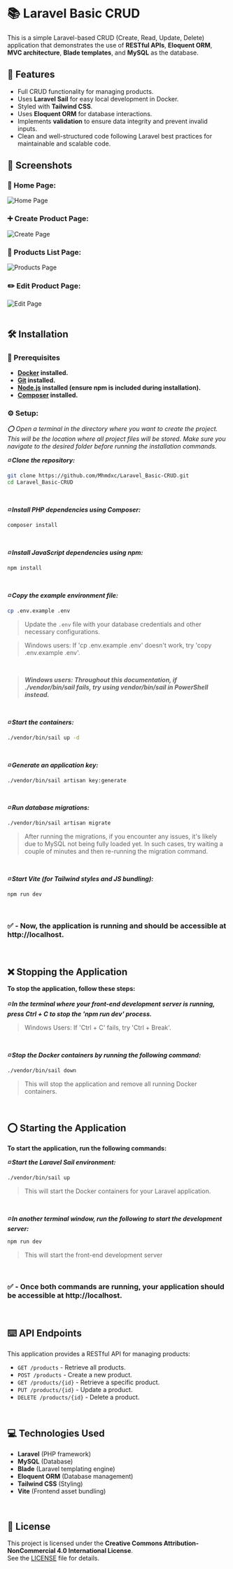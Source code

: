 # :books: Laravel Basic CRUD

This is a simple Laravel-based CRUD (Create, Read, Update, Delete) application that demonstrates the use of **RESTful APIs**, **Eloquent ORM**, **MVC architecture**, **Blade templates**, and **MySQL** as the database.

## :rocket: Features
- Full CRUD functionality for managing products.
- Uses **Laravel Sail** for easy local development in Docker.
- Styled with **Tailwind CSS**.
- Uses **Eloquent ORM** for database interactions.
- Implements **validation** to ensure data integrity and prevent invalid inputs.
- Clean and well-structured code following Laravel best practices for maintainable and scalable code.

## :camera_flash: Screenshots
### :house_with_garden: Home Page:
![Home Page](screenshots/home-page.png)

### :heavy_plus_sign: Create Product Page:
![Create Page](screenshots/create-page.png)

### :memo: Products List Page:
![Products Page](screenshots/products-page.png)

### :pencil2: Edit Product Page:
![Edit Page](screenshots/edit-page.png)
<br>
<br>

## :hammer_and_wrench: Installation

### :round_pushpin: Prerequisites
- **[Docker](https://www.docker.com/) installed.**
- **[Git](https://git-scm.com/) installed.**
- **[Node.js](https://nodejs.org/) installed (ensure **npm** is included during installation).**
- **[Composer](https://getcomposer.org/) installed.**

### :gear: Setup:
_:o: Open a terminal in the directory where you want to create the project. This will be the location where all project files will be stored. Make sure you navigate to the desired folder before running the installation commands._
<br>

***:white_medium_small_square: Clone the repository:***
```sh
git clone https://github.com/Mhmdxc/Laravel_Basic-CRUD.git
cd Laravel_Basic-CRUD
```
<br>

***:white_medium_small_square: Install PHP dependencies using Composer:***
```sh
composer install
```
<br>

***:white_medium_small_square: Install JavaScript dependencies using npm:***
```sh
npm install
```
<br>

***:white_medium_small_square: Copy the example environment file:***
```sh
cp .env.example .env
```
 > Update the `.env` file with your database credentials and other necessary configurations.

 > Windows users: If 'cp .env.example .env' doesn't work, try 'copy .env.example .env'.
<br>

 > ***Windows users: Throughout this documentation, if ./vendor/bin/sail fails, try using vendor/bin/sail in PowerShell instead.***
<br>

***:white_medium_small_square: Start the containers:***
```sh
./vendor/bin/sail up -d
```
<br>

***:white_medium_small_square: Generate an application key:***
```sh
./vendor/bin/sail artisan key:generate
```
<br>

***:white_medium_small_square: Run database migrations:***
```sh
./vendor/bin/sail artisan migrate
```
 > After running the migrations, if you encounter any issues, it's likely due to MySQL not being fully loaded yet. In such cases, try waiting a couple of minutes and then re-running the migration command.
<br>

***:white_medium_small_square: Start Vite (for Tailwind styles and JS bundling):***
```sh
npm run dev
```
<br>

### :white_check_mark: - Now, the application is running and should be accessible at **http://localhost**.
<br>

## :x: Stopping the Application
**To stop the application, follow these steps:**
<br>
<br>
***:white_medium_small_square: In the terminal where your front-end development server is running, press Ctrl + C to stop the 'npm run dev' process.***
 > Windows Users: If 'Ctrl + C' fails, try 'Ctrl + Break'.
<br>

***:white_medium_small_square: Stop the Docker containers by running the following command:***
```sh
./vendor/bin/sail down
```
 > This will stop the application and remove all running Docker containers.
<br>

## :o: Starting the Application
**To start the application, run the following commands:**
<br>

***:white_medium_small_square: Start the Laravel Sail environment:***
```sh
./vendor/bin/sail up
```
 > This will start the Docker containers for your Laravel application.
<br>

***:white_medium_small_square: In another terminal window, run the following to start the development server:***
```sh
npm run dev
```
 > This will start the front-end development server
<br>

### :white_check_mark: - Once both commands are running, your application should be accessible at **http://localhost**.
<br>

## :keyboard: API Endpoints
This application provides a RESTful API for managing products:
- `GET /products` - Retrieve all products.
- `POST /products` - Create a new product.
- `GET /products/{id}` - Retrieve a specific product.
- `PUT /products/{id}` - Update a product.
- `DELETE /products/{id}` - Delete a product.
<br>

## :computer: Technologies Used
- **Laravel** (PHP framework)
- **MySQL** (Database)
- **Blade** (Laravel templating engine)
- **Eloquent ORM** (Database management)
- **Tailwind CSS** (Styling)
- **Vite** (Frontend asset bundling)
<br>

## :page_facing_up: License
This project is licensed under the **Creative Commons Attribution-NonCommercial 4.0 International License**.  
See the [LICENSE](LICENSE) file for details.  
